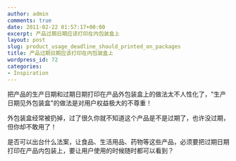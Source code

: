 ```yaml
---
author: admin
comments: true
date: 2011-02-22 01:57:17+00:00
excerpt: 产品过期日期应该打印在内包装盒上
layout: post
slug: product_usage_deadline_should_printed_on_packages
title: 产品过期日期应该打印在内包装盒上
wordpress_id: 72
categories:
- Inspiration
---
```


把产品的生产日期和过期日期打印在产品外包装盒上的做法太不人性化了，"生产日期见外包装盒"的做法是对用户权益极大的不尊重！

外包装盒经常被扔掉，过了很久你就不知道这个产品是不是过期了，也许没过期，但你却不敢用了！

是否可以出台什么法案，让食品、生活用品、药物等这些产品，必须要把过期日期打印在产品内包装上，要让用户使用的时候随时都可以看到？
